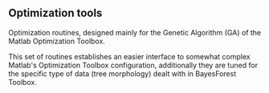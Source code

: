 ## Optimization tools

Optimization routines, designed mainly for the Genetic Algorithm (GA) of the Matlab
Optimization Toolbox.

This set of routines establishes an easier interface to somewhat complex 
Matlab's Optimization Toolbox configuration, additionally they are tuned for the
specific type of data (tree morphology) dealt with in BayesForest Toolbox.

